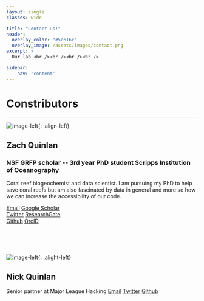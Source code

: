 ```yaml
---
layout: single
classes: wide

title: "Contact us!" 
header:
  overlay_color: "#5e616c"
  overlay_image: /assets/images/contact.png
excerpt: >
  Our lab <br /><br /><br /><br />

sidebar:
    nav: 'content'
---
```

# Constributors
*****  

![image-left]({{site.baseurl}}/assets/images/zaq2020.jpg){: .align-left}
## Zach Quinlan
### NSF GRFP scholar -- 3rd year PhD student Scripps Institution of Oceanography
Coral reef biogeochemist and data scientist. I am pursuing my PhD to help save coral reefs but am also fascinated by data in general and more so how we can increase the accessibility of our code.


<a href="mailto:zquinlan@gmail.com"><i class='far fa-envelope'></i> Email</a> 
<a href="https://scholar.google.com/citations?hl=en&user=JWgTkFcAAAAJ"><i class="fab fa-google" style="color:black"></i> Google Scholar</a>  
<a href="https://www.twitter.com/zquinlan"><i class='fab fa-twitter' stlye="color:#1DA1F2"></i> Twitter</a>
<a href="https://www.researchgate.net/profile/zachary-quinlan"><i class="fab fa-researchgate" style="color:#5CC9BB"></i> ResearchGate</a>  
<a href="https://github.com/zquinlan"><i class="fab fa-github" style="color:black"></i> Github</a> 
<a href="https://orcid.org/0000-0002-0351-8927"><i class="fab fa-orcid" style="color:#AECD54"></i> OrcID</a>   


<br />
<br />
<br />

![image-left]({{site.baseurl}}/assets/images/Nick2021.jpeg){: .alight-left}
## Nick Quinlan
Senior partner at Major League Hacking
<a href="mailto:Nick@nicholasquinlan.com"><i class='far fa-envelope'></i> Email</a> 
<a href="https://www.twitter.com/yaynickq"><i class='fab fa-twitter' stlye="color:#1DA1F2"></i> Twitter</a>
<a href="https://github.com/nquinlan"><i class="fab fa-github" style="color:black"></i> Github</a> 

